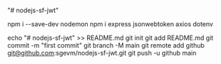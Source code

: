 "# nodejs-sf-jwt" 

 npm i --save-dev nodemon
 npm i express jsonwebtoken axios dotenv


 echo "# nodejs-sf-jwt" >> README.md
git init
git add README.md
git commit -m "first commit"
git branch -M main
git remote add github git@github.com:sgevm/nodejs-sf-jwt.git
git push -u github main